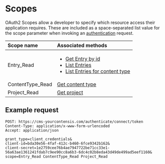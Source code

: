 # Scopes

OAuth2 Scopes allow a developer to specify which resource access their application requires. These are included as a space-separated list value for the scope parameter when invoking an [authentication](./authentication.md) request.

| Scope name | Associated methods |
|:-|:-|
| Entry_Read | <ul><li>[Get Entry by id](/accessing/get-entry.md)</li><li>[List Entries](/accessing/list-entries.md#listall)</li><li>[List Entries for content type](/accessing/list-entries.md#listbycontenttype)</li></ul> |
| ContentType_Read | [Get content type](/accessing/get-contenttype.md) |
| Project_Read | [Get project](/accessing/get-project.md) |

## Example request

```http
POST: https://cms-yourcontensis.com/authenticate/connect/token
Content-Type: application/x-www-form-urlencoded
Accept: application/json

grant_type=client_credentials&
client-id=bda30e56-4faf-412c-b460-6fce9342b162&
client-secret=1e2759cee76b4ae7947722be71cc33e1-56a63ae1361241fdab7c9ee90cc8a6b3-6dc4c02b8eda43d49de499ad5eef1160&
scope=Entry_Read ContentType_Read Project_Read
```